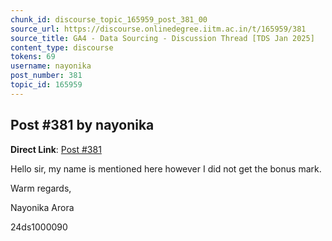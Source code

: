 ```yaml
---
chunk_id: discourse_topic_165959_post_381_00
source_url: https://discourse.onlinedegree.iitm.ac.in/t/165959/381
source_title: GA4 - Data Sourcing - Discussion Thread [TDS Jan 2025]
content_type: discourse
tokens: 69
username: nayonika
post_number: 381
topic_id: 165959
---
```


## Post #381 by nayonika

**Direct Link**: [Post #381](https://discourse.onlinedegree.iitm.ac.in/t/165959/381)

Hello sir, my name is mentioned here however I did not get the bonus mark.

Warm regards,

Nayonika Arora

24ds1000090
